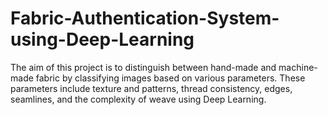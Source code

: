 # Fabric-Authentication-System-using-Deep-Learning
The aim of this project is to distinguish between hand-made and machine-made fabric by classifying images based on various parameters. These parameters include texture and patterns, thread consistency, edges, seamlines, and the complexity of weave using Deep Learning.
